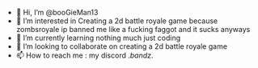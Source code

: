 - 👋 Hi, I’m @booGieMan13
- 👀 I’m interested in Creating a 2d battle royale game because zombsroyale ip banned me like a fucking faggot and it sucks anyways
- 🌱 I’m currently learning nothing much just coding
- 💞️ I’m looking to collaborate on creating a 2d battle royale game
- 📫 How to reach me : my discord ._bandz_. 

<!---
booGieMan13/booGieMan13 is a ✨ special ✨ repository because its `README.md` (this file) appears on your GitHub profile.
You can click the Preview link to take a look at your changes.
--->
